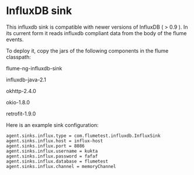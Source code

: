 InfluxDB sink
================

This influxdb sink is compatible with newer versions of InfluxDB ( > 0.9 ).
In its current form it reads influxdb compliant data from the body of the flume events.

To deploy it, copy the jars of the following components in the flume classpath:

flume-ng-influxdb-sink

influxdb-java-2.1

okhttp-2.4.0

okio-1.8.0

retrofit-1.9.0

Here is an example sink configuration:

```
agent.sinks.influx.type = com.flumetest.influxdb.InfluxSink
agent.sinks.influx.host = influx-host
agent.sinks.influx.port = 8086
agent.sinks.influx.username = kukta
agent.sinks.influx.password = fafaf
agent.sinks.influx.database = flumetest
agent.sinks.influx.channel = memoryChannel
```
